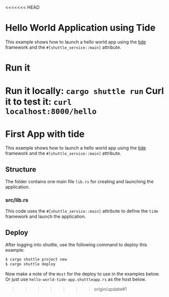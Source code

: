 <<<<<<< HEAD
# Hello World Application using Tide
This example shows how to launch a hello world app using the [tide](https://docs.rs/tide/latest/tide/) framework and the `#[shuttle_service::main]` attribute.

# Run it
Run it locally: `cargo shuttle run`
Curl it to test it: `curl localhost:8000/hello`
=======
# First App with tide

This example shows how to launch a hello world app using the [tide](https://docs.rs/tide/latest/tide/) framework and the `#[shuttle_service::main]` attribute.

## Structure
The folder contains one main file `lib.rs` for creating and launching the application.

### src/lib.rs
This code uses the `#[shuttle_service::main]` attribute to define the `tide` framework and launch the application.

## Deploy
After logging into shuttle, use the following command to deploy this example:

```sh
$ cargo shuttle project new
$ cargo shuttle deploy
```

Now make a note of the `Host` for the deploy to use in the examples below. Or just use `hello-world-tide-app.shuttleapp.rs` as the host below.
>>>>>>> origin/update#1
